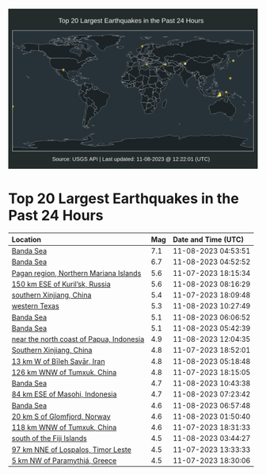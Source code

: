 ![Map](./map.png)

# Top 20 Largest Earthquakes in the Past 24 Hours

| Location | Mag | Date and Time (UTC) |
|:---|:---|:---|
| [Banda Sea](https://earthquake.usgs.gov/earthquakes/eventpage/us7000l9h4) | 7.1 | 11-08-2023 04:53:51 |
| [Banda Sea](https://earthquake.usgs.gov/earthquakes/eventpage/us7000l9h2) | 6.7 | 11-08-2023 04:52:52 |
| [Pagan region, Northern Mariana Islands](https://earthquake.usgs.gov/earthquakes/eventpage/us7000l9eg) | 5.6 | 11-07-2023 18:15:34 |
| [150 km ESE of Kuril’sk, Russia](https://earthquake.usgs.gov/earthquakes/eventpage/us7000l9ip) | 5.6 | 11-08-2023 08:16:29 |
| [southern Xinjiang, China](https://earthquake.usgs.gov/earthquakes/eventpage/us7000l9ef) | 5.4 | 11-07-2023 18:09:48 |
| [western Texas](https://earthquake.usgs.gov/earthquakes/eventpage/tx2023vxae) | 5.3 | 11-08-2023 10:27:49 |
| [Banda Sea](https://earthquake.usgs.gov/earthquakes/eventpage/us7000l9i9) | 5.1 | 11-08-2023 06:06:52 |
| [Banda Sea](https://earthquake.usgs.gov/earthquakes/eventpage/us7000l9i4) | 5.1 | 11-08-2023 05:42:39 |
| [near the north coast of Papua, Indonesia](https://earthquake.usgs.gov/earthquakes/eventpage/us7000l9kg) | 4.9 | 11-08-2023 12:04:35 |
| [Southern Xinjiang, China](https://earthquake.usgs.gov/earthquakes/eventpage/us7000l9el) | 4.8 | 11-07-2023 18:52:01 |
| [13 km W of Bīleh Savār, Iran](https://earthquake.usgs.gov/earthquakes/eventpage/us7000l9ht) | 4.8 | 11-08-2023 05:18:48 |
| [126 km WNW of Tumxuk, China](https://earthquake.usgs.gov/earthquakes/eventpage/us7000l9ej) | 4.8 | 11-07-2023 18:15:05 |
| [Banda Sea](https://earthquake.usgs.gov/earthquakes/eventpage/us7000l9ji) | 4.7 | 11-08-2023 10:43:38 |
| [84 km ESE of Masohi, Indonesia](https://earthquake.usgs.gov/earthquakes/eventpage/us7000l9ic) | 4.7 | 11-08-2023 07:23:42 |
| [Banda Sea](https://earthquake.usgs.gov/earthquakes/eventpage/us7000l9ia) | 4.6 | 11-08-2023 06:57:48 |
| [20 km S of Glomfjord, Norway](https://earthquake.usgs.gov/earthquakes/eventpage/us7000l9gm) | 4.6 | 11-08-2023 01:50:40 |
| [118 km WNW of Tumxuk, China](https://earthquake.usgs.gov/earthquakes/eventpage/us7000l9ek) | 4.6 | 11-07-2023 18:31:33 |
| [south of the Fiji Islands](https://earthquake.usgs.gov/earthquakes/eventpage/us7000l9gv) | 4.5 | 11-08-2023 03:44:27 |
| [97 km NNE of Lospalos, Timor Leste](https://earthquake.usgs.gov/earthquakes/eventpage/us7000l9c7) | 4.5 | 11-07-2023 13:33:33 |
| [5 km NW of Paramythiá, Greece](https://earthquake.usgs.gov/earthquakes/eventpage/us7000l9ei) | 4.5 | 11-07-2023 18:30:06 |
